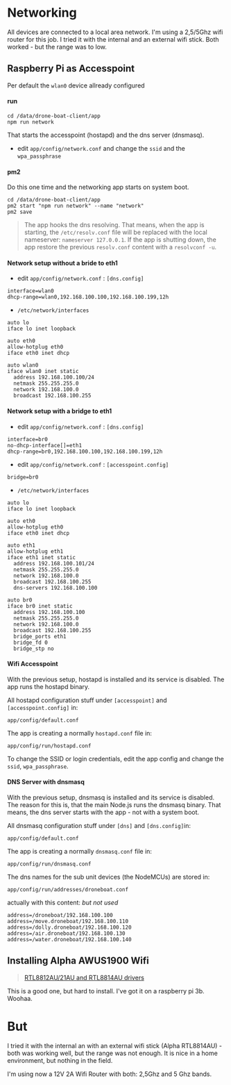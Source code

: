 # Networking

All devices are connected to a local area network. I'm using a 2,5/5Ghz wifi router for this job.
I tried it with the internal and an external wifi stick. Both worked - but the range was to low. 

## Raspberry Pi as Accesspoint
 
Per default the `wlan0` device allready configured

#### run
```
cd /data/drone-boat-client/app
npm run network
```
That starts the accesspoint (hostapd) and the dns server (dnsmasq).

- edit `app/config/network.conf` and change the `ssid` and the `wpa_passphrase`

#### pm2
Do this one time and the networking app starts on system boot.
```
cd /data/drone-boat-client/app
pm2 start "npm run network" --name "network"
pm2 save
```

> The app hooks the dns resolving. That means, when the app is starting, the `/etc/resolv.conf`
file will be replaced with the local nameserver: `nameserver 127.0.0.1`.
If the app is shutting down, the app restore the previous `resolv.conf` content with
a `resolvconf -u`.

#### Network setup without a bride to eth1
- edit `app/config/network.conf` : `[dns.config]`
```
interface=wlan0
dhcp-range=wlan0,192.168.100.100,192.168.100.199,12h
```

- `/etc/network/interfaces`
````
auto lo
iface lo inet loopback

auto eth0
allow-hotplug eth0
iface eth0 inet dhcp

auto wlan0
iface wlan0 inet static
  address 192.168.100.100/24
  netmask 255.255.255.0
  network 192.168.100.0
  broadcast 192.168.100.255
````

#### Network setup with a bridge to eth1
- edit `app/config/network.conf` : `[dns.config]`
```
interface=br0
no-dhcp-interface[]=eth1
dhcp-range=br0,192.168.100.100,192.168.100.199,12h
```

- edit `app/config/network.conf` : `[accesspoint.config]`
```
bridge=br0
```

- `/etc/network/interfaces`
````
auto lo
iface lo inet loopback

auto eth0
allow-hotplug eth0
iface eth0 inet dhcp

auto eth1
allow-hotplug eth1
iface eth1 inet static
  address 192.168.100.101/24
  netmask 255.255.255.0
  network 192.168.100.0
  broadcast 192.168.100.255
  dns-servers 192.168.100.100

auto br0
iface br0 inet static
  address 192.168.100.100
  netmask 255.255.255.0
  network 192.168.100.0
  broadcast 192.168.100.255
  bridge_ports eth1
  bridge_fd 0
  bridge_stp no
````



#### Wifi Accesspoint
With the previous setup, hostapd is installed and its service is disabled.
The app runs the hostapd binary.
 
All hostapd configuration stuff under `[accesspoint]` and `[accesspoint.config]` in:
```
app/config/default.conf
``` 

The app is creating a normally `hostapd.conf` file in:
```
app/config/run/hostapd.conf
```
To change the SSID or login credentials, edit the app config and change the `ssid`, `wpa_passphrase`.


#### DNS Server with dnsmasq
With the previous setup, dnsmasq is installed and its service is disabled.
The reason for this is, that the main Node.js runs the dnsmasq binary.
That means, the dns server starts with the app - not with a system boot.
 
All dnsmasq configuration stuff under `[dns]` and `[dns.config]`in:
```
app/config/default.conf
``` 
The app is creating a normally `dnsmasq.conf` file in:
```
app/config/run/dnsmasq.conf
```
The dns names for the sub unit devices (the NodeMCUs) are stored in:
```
app/config/run/addresses/droneboat.conf
```
actually with this content: *but not used*
```
address=/droneboat/192.168.100.100
address=/move.droneboat/192.168.100.110
address=/dolly.droneboat/192.168.100.120
address=/air.droneboat/192.168.100.130
address=/water.droneboat/192.168.100.140
```

## Installing Alpha AWUS1900 Wifi

> [RTL8812AU/21AU and RTL8814AU drivers](https://github.com/aircrack-ng/rtl8812au)
 
This is a good one, but hard to install. I've got it on a raspberry pi 3b. Woohaa.

# But
I tried it with the internal an with an external wifi stick (Alpha RTL8814AU) - both was working well,
but the range was not enough. It is nice in a home environment, but nothing in the field.  
  
I'm using now a 12V 2A Wifi Router with both: 2,5Ghz and 5 Ghz bands.

